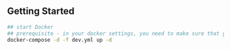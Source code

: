 ## Getting Started
``` bash
## start Docker
## prerequisite - in your docker settings, you need to make sure that you've given shared drive access to the disk
docker-compose -d -f dev.yml up -d

```